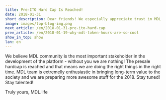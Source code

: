 ```yaml
---
title: Pre-ITO Hard Cap Is Reached!
date: 2018-01-31
short_description: Dear friends! We especially appreciate trust in MDL Talent Hub project of our early investors and supporters.
image: images/top-blog-img.png
next_article: /en/2018-01-31-pre-ito-hard-cap
prev_article: /en/2018-01-19-why-mdl-token-hours-are-so-cool
show_in_top: show
lan: en
---
```

 
We believe MDL community is the most important stakeholder in the development of the platform - without you we are nothing! The presale hardcap is reached and that means we are doing the right things in the right time. MDL team is extremelly enthusiastic in bringing long-term value to the society and we are preparing more awesome stuff for the 2018. Stay tuned! Stay talented!

Truly yours, MDL.life